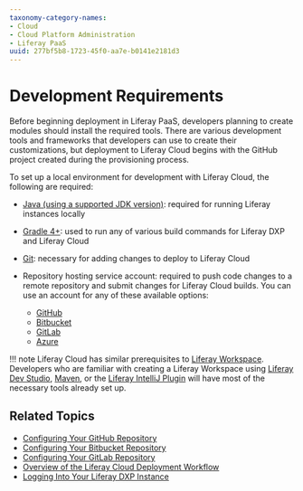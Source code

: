 ```yaml
---
taxonomy-category-names:
- Cloud
- Cloud Platform Administration
- Liferay PaaS
uuid: 277bf5b8-1723-45f0-aa7e-b0141e2181d3
---
```

# Development Requirements

Before beginning deployment in Liferay PaaS, developers planning to create modules should install the required tools. There are various development tools and frameworks that developers can use to create their customizations, but deployment to Liferay Cloud begins with the GitHub project created during the provisioning process.

To set up a local environment for development with Liferay Cloud, the following are required:

- [Java (using a supported JDK version)](https://help.liferay.com/hc/en-us/articles/4411310034829-Liferay-DXP-Quarterly-Releases-Compatibility-Matrix): required for running Liferay instances locally

- [Gradle 4+](http://www.gradle.org/downloads): used to run any of various build commands for Liferay DXP and Liferay Cloud

- [Git](https://git-scm.com/): necessary for adding changes to deploy to Liferay Cloud

- Repository hosting service account: required to push code changes to a remote repository and submit changes for Liferay Cloud builds. You can use an account for any of these available options:

  - [GitHub](https://github.com/)
  - [Bitbucket](https://bitbucket.org/)
  - [GitLab](https://gitlab.com/)
  - [Azure](https://azure.microsoft.com/en-us/products/devops/repos)

!!! note
    Liferay Cloud has similar prerequisites to [Liferay Workspace](https://help.liferay.com/hc/en-us/articles/360029147471-Liferay-Workspace). Developers who are familiar with creating a Liferay Workspace using [Liferay Dev Studio](https://customer.liferay.com/downloads?p_p_id=com_liferay_osb_customer_downloads_display_web_DownloadsDisplayPortlet&_com_liferay_osb_customer_downloads_display_web_DownloadsDisplayPortlet_productAssetCategoryId=118191007&_com_liferay_osb_customer_downloads_display_web_DownloadsDisplayPortlet_fileTypeAssetCategoryId=118191038), [Maven](https://help.liferay.com/hc/en-us/articles/360017885592-Maven-Workspace), or the [Liferay IntelliJ Plugin](https://plugins.jetbrains.com/plugin/10739-liferay-intellij-plugin) will have most of the necessary tools already set up.

## Related Topics

- [Configuring Your GitHub Repository](../getting-started/configuring-your-github-repository.md)
- [Configuring Your Bitbucket Repository](./configuring-your-bitbucket-repository.md)
- [Configuring Your GitLab Repository](./configuring-your-gitlab-repository.md)
- [Overview of the Liferay Cloud Deployment Workflow](../updating-services-in-liferay-paas/overview-of-the-liferay-cloud-deployment-workflow.md)
- [Logging Into Your Liferay DXP Instance](../getting-started/logging-into-your-liferay-cloud-services.md)